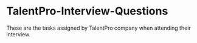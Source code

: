 # TalentPro-Interview-Questions

These are the tasks assigned by TalentPro company when attending their interview.
